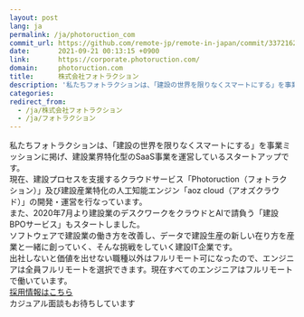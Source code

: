 ```yaml
---
layout: post
lang: ja
permalink: /ja/photoruction_com
commit_url: https://github.com/remote-jp/remote-in-japan/commit/3372162413530adff597f81109ea6121be030cc2
date:       2021-09-21 00:13:15 +0900
link:       https://corporate.photoruction.com/
domain:     photoruction.com
title:      株式会社フォトラクション
description: '私たちフォトラクションは、「建設の世界を限りなくスマートにする」を事業ミッションに掲げ、建設業界特化型のSaaS事業を運営しているスタートアップです。 現在、建設プロセスを支援するクラウドサービス「Photoruction（フォトラクション）」及び建設産業特化の人工知能エンジン「aoz cloud（アオズクラウド）」の開発・運営を行なっています。 また、2020年7月より建設業のデスクワークをクラウドとAIで請負う「建設BPOサービス」もスタートしました。 ソフトウェアで建設業の働き方を改善し、データで建設生産の新しい在り方を産業と一緒に創っていく、そんな挑戦をしていく建設IT企業です。 出社しないと価値を出せない職種以外はフルリモート可になったので、エンジニアは全員フルリモートを選択できます。現在すべてのエンジニアはフルリモートで働いています。 採用情報はこちら カジュアル面談もお待ちしています'
categories: 
redirect_from:
  - /ja/株式会社フォトラクション
  - /ja/フォトラクション
---
```


<p>私たちフォトラクションは、「建設の世界を限りなくスマートにする」を事業ミッションに掲げ、建設業界特化型のSaaS事業を運営しているスタートアップです。<br />現在、建設プロセスを支援するクラウドサービス「Photoruction（フォトラクション）」及び建設産業特化の人工知能エンジン「aoz cloud（アオズクラウド）」の開発・運営を行なっています。<br />また、2020年7月より建設業のデスクワークをクラウドとAIで請負う「建設BPOサービス」もスタートしました。<br />ソフトウェアで建設業の働き方を改善し、データで建設生産の新しい在り方を産業と一緒に創っていく、そんな挑戦をしていく建設IT企業です。<br />出社しないと価値を出せない職種以外はフルリモート可になったので、エンジニアは全員フルリモートを選択できます。現在すべてのエンジニアはフルリモートで働いています。<br /><a href="https://corporate.photoruction.com/careers">採用情報はこちら</a><br />カジュアル面談もお待ちしています</p>
